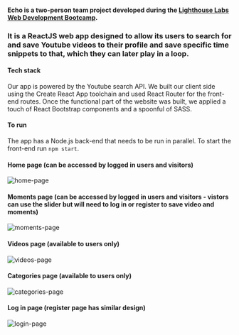 #### Echo is a two-person team project developed during the [Lighthouse Labs Web Development Bootcamp](https://www.lighthouselabs.ca/en/web-development-bootcamp).

### It is a ReactJS web app designed to allow its users to search for and save Youtube videos to their profile and save specific time snippets to that, which they can later play in a loop.

#### Tech stack

Our app is powered by the Youtube search API​. We built our client side using the Create React App toolchain and used React Router for the front-end routes.
Once the functional part of the website was built, we applied a touch of React Bootstrap components and a spoonful of SASS.

#### To run

The app has a Node.js back-end that needs to be run in parallel. To start the front-end run `npm start`.

#### Home page (can be accessed by logged in users and visitors)
![home-page](https://github.com/nataliaCodes/echo/public/screenshots/Echo-home.png)

#### Moments page (can be accessed by logged in users and visitors - vistors can use the slider but will need to log in or register to save video and moments)
![moments-page](https://github.com/nataliaCodes/echo/public/screenshots/Echo-moments.png)

#### Videos page (available to users only)
![videos-page](https://github.com/nataliaCodes/echo/public/screenshots/Echo-videos.png)

#### Categories page (available to users only)
![categories-page](https://github.com/nataliaCodes/echo/public/screenshots/Echo-categories.png)

#### Log in page (register page has similar design)
![login-page](https://github.com/nataliaCodes/echo/public/screenshots/Echo-login.png)
